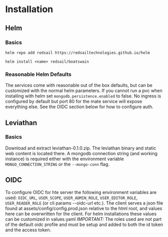 # Installation

## Helm
### Basics
`helm repo add redsail https://redsailtechnologies.github.io/helm`

`helm install <name> redsail/boatswain`

### Reasonable Helm Defaults
The services come with reasonable out of the box defaults, but can be customized with the normal helm parameters. If you cannot run a pvc when installing with helm set `mongodb.persistence.enabled` to false. No ingress is configured by default but port 80 for the mate service will expose everything else. See the OIDC section below for how to configure auth.

## Leviathan
### Basics
Download and extract leviathan-0.1.0.zip. The leviathan binary and static web content is located there.
A mongodb connection string (and working instance) is required either with
the environment variable `MONGO_CONNECTION_STRING` or the `--mongo-conn` flag.

## OIDC
To configure OIDC for hte server the following environment variables are used: `OIDC_URL`, `USER_SCOPE`, `USER_ADMIN_ROLE`, `USER_EDITOR_ROLE`, `USER_READER_ROLE` (or cli params --oidc-url etc.).
The client serves a json file found at assets/config/config.prod.json relative to the html root, and values here can be overwritten for the client.
For helm installations these values can be customized in values.yaml
*IMPORTANT:* The roles used are not part of the default oidc profile and must be setup and added to both the id token and the access token.
